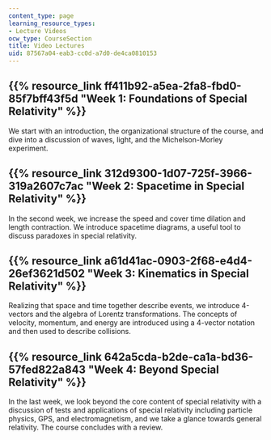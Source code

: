 ```yaml
---
content_type: page
learning_resource_types:
- Lecture Videos
ocw_type: CourseSection
title: Video Lectures
uid: 87567a04-eab3-cc0d-a7d0-de4ca0810153
---
```


{{% resource_link ff411b92-a5ea-2fa8-fbd0-85f7bff43f5d "Week 1: Foundations of Special Relativity" %}}
--------------------------------------------------------------------------------------------------------------------------

We start with an introduction, the organizational structure of the course, and dive into a discussion of waves, light, and the Michelson-Morley experiment.

{{% resource_link 312d9300-1d07-725f-3966-319a2607c7ac "Week 2: Spacetime in Special Relativity" %}}
----------------------------------------------------------------------------------------------------------------------

In the second week, we increase the speed and cover time dilation and length contraction. We introduce spacetime diagrams, a useful tool to discuss paradoxes in special relativity.

{{% resource_link a61d41ac-0903-2f68-e4d4-26ef3621d502 "Week 3: Kinematics in Special Relativity" %}}
------------------------------------------------------------------------------------------------------------------------

Realizing that space and time together describe events, we introduce 4-vectors and the algebra of Lorentz transformations. The concepts of velocity, momentum, and energy are introduced using a 4-vector notation and then used to describe collisions.

{{% resource_link 642a5cda-b2de-ca1a-bd36-57fed822a843 "Week 4: Beyond Special Relativity" %}}
----------------------------------------------------------------------------------------------------------

In the last week, we look beyond the core content of special relativity with a discussion of tests and applications of special relativity including particle physics, GPS, and electromagnetism, and we take a glance towards general relativity. The course concludes with a review.
